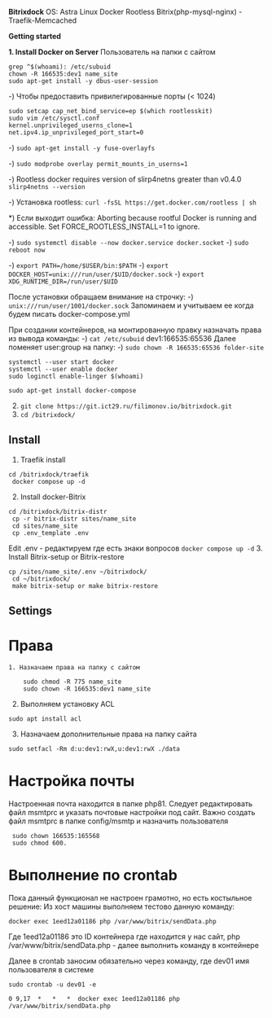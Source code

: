 **Bitrixdock**
OS: Astra Linux
Docker Rootless
Bitrix(php-mysql-nginx) -Traefik-Memcached

**Getting started**

**1. Install Docker on Server**
   Пользователь на папки с сайтом
```
grep ^$(whoami): /etc/subuid
chown -R 166535:dev1 name_site
sudo apt-get install -y dbus-user-session
```


-) Чтобы предоставить привилегированные порты (< 1024)
```
sudo setcap cap_net_bind_service=ep $(which rootlesskit)
sudo vim /etc/sysctl.conf
kernel.unprivileged_userns_clone=1
net.ipv4.ip_unprivileged_port_start=0
```


-) `sudo apt-get install -y fuse-overlayfs`

-) `sudo modprobe overlay permit_mounts_in_userns=1`

-) Rootless docker requires version of slirp4netns greater than v0.4.0
`slirp4netns --version`

-) Установка rootless:
`curl -fsSL https://get.docker.com/rootless | sh`

\*) Если выходит ошибка:
Aborting because rootful Docker is running and accessible. Set FORCE_ROOTLESS_INSTALL=1 to ignore.

-) `sudo systemctl disable --now docker.service docker.socket`
-) `sudo reboot now`

-) `export PATH=/home/$USER/bin:$PATH`
-) `export DOCKER_HOST=unix:///run/user/$UID/docker.sock`
-) `export XDG_RUNTIME_DIR=/run/user/$UID`

После установки обращаем внимание на строчку:
-) `unix:///run/user/1001/docker.sock`
Запоминаем и учитываем ее когда будем писать docker-compose.yml

При создании контейнеров, на монтированную правку назначать права из вывода команды:
-) `cat /etc/subuid`
dev1:166535:65536
Далее поменяет user:group на папку:
-) `sudo chown -R 166535:65536 folder-site`

```
systemctl --user start docker
systemctl --user enable docker
sudo loginctl enable-linger $(whoami)

sudo apt-get install docker-compose
```


2. `git clone https://git.ict29.ru/filimonov.io/bitrixdock.git`
3. `cd /bitrixdock/`

## Install

1. Traefik install
  ```
 cd /bitrixdock/traefik
   docker compose up -d
```

2. Install docker-Bitrix
  ```
 cd /bitrixdock/bitrix-distr
   cp -r bitrix-distr sites/name_site
   cd sites/name_site
   cp .env_template .env
```

   Edit .env - редактируем где есть знаки вопросов
   `docker compose up -d`
3. Install Bitrix-setup or Bitrix-restore
  ```
 cp /sites/name_site/.env ~/bitrixdock/
   cd ~/bitrixdock/
   make bitrix-setup or make bitrix-restore
```


## Settings
   # Права
    1. Назначаем права на папку с сайтом
```
    sudo chmod -R 775 name_site
    sudo chown -R 166535:dev1 name_site
```
   2. Выполняем установку ACL
```
sudo apt install acl
```
   3. Назначаем дополнительные права на папку сайта
```
sudo setfacl -Rm d:u:dev1:rwX,u:dev1:rwX ./data
```
   # Настройка почты
   Настроенная почта находится в папке php81. Следует редактировать файл msmtprc и указать почтовые настройки под сайт.
   Важно создать файл msmtprc в папке config/msmtp и назначить пользователя 
  
  ```
   sudo chown 166535:165568
   sudo chmod 600.
   ```

   # Выполнение по crontab
   Пока данный функционал не настроен грамотно, но есть костыльное решение:
   Из хост машины выполняем тестово данную команду:
   ```
   docker exec 1eed12a01186 php /var/www/bitrix/sendData.php
   ```
Где 1eed12a01186 это ID контейнера где находится у нас сайт,
php /var/www/bitrix/sendData.php - далее выполнить команду в контейнере

Далее в crontab заносим обязательно через команду, где dev01 имя пользователя в системе 
  ```
sudo crontab -u dev01 -e
  ```
  ```
0 9,17  *   *   *  docker exec 1eed12a01186 php /var/www/bitrix/sendData.php
  ```
